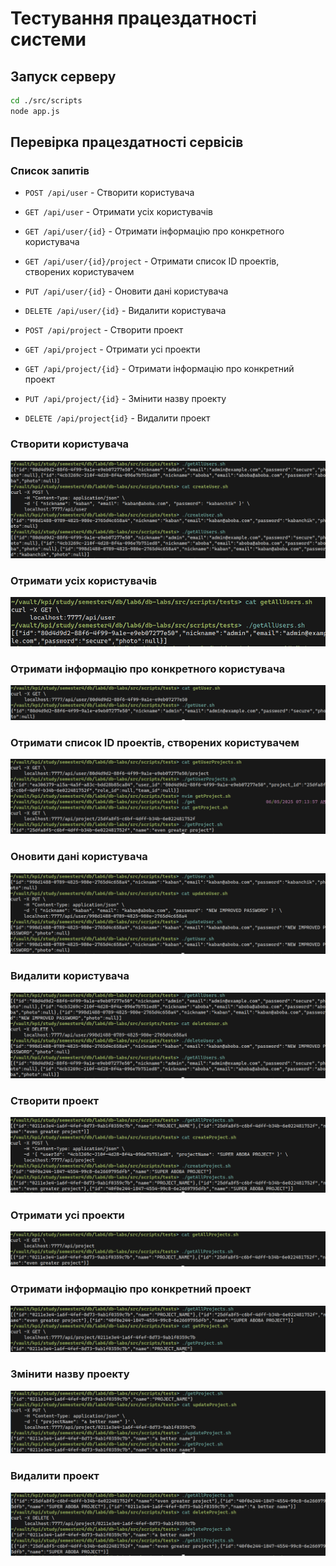 # Тестування працездатності системи

## Запуск серверу

```bash
cd ./src/scripts
node app.js
```

## Перевірка працездатності сервісів

### Список запитів

- `POST /api/user` - Створити користувача
- `GET /api/user` - Отримати усіх користувачів
- `GET /api/user/{id}` - Отримати інформацію про конкретного користувача
- `GET /api/user/{id}/project` - Отримати список ID проектів, створених користувачем
- `PUT /api/user/{id}` - Оновити дані користувача
- `DELETE /api/user/{id}` - Видалити користувача

- `POST /api/project` - Створити проект
- `GET /api/project` - Отримати усі проекти
- `GET /api/project/{id}` - Отримати інформацію про конкретний проект
- `PUT /api/project/{id}` - Змінити назву проекту
- `DELETE /api/project{id}` - Видалити проект

### Створити користувача

![Створити користувача](./tests/createUser.png)

### Отримати усіх користувачів

![Отримати усіх користувачів](./tests/getAllUsers.png)

### Отримати інформацію про конкретного користувача

![Отримати інформацію про конкретного користувача](./tests/getUser.png)

### Отримати список ID проектів, створених користувачем

![Отримати список ID проектів, створених користувачем](./tests/getUserProjects.png)

### Оновити дані користувача

![Оновити дані користувача](./tests/updateUser.png)

### Видалити користувача

![Видалити користувача](./tests/deleteUser.png)

### Створити проект

![Створити проект](./tests/createProject.png)

### Отримати усі проекти

![Отримати усі проекти](./tests/getAllProjects.png)

### Отримати інформацію про конкретний проект

![Отримати інформацію про конкретний проект](./tests/getProject.png)

### Змінити назву проекту

![Змінити назву проекту](./tests/updateProject.png)

### Видалити проект

![Видалити проект](./tests/deleteProject.png)
